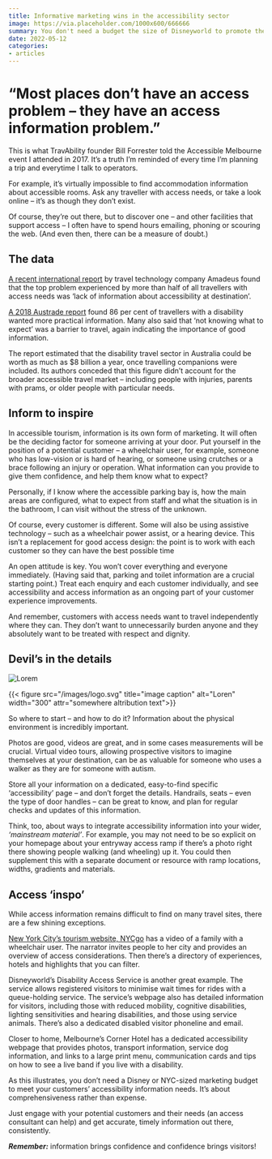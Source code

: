 ```yaml
---
title: Informative marketing wins in the accessibility sector
image: https://via.placeholder.com/1000x600/666666
summary: You don't need a budget the size of Disneyworld to promote the visitability of your business. But you do need to provide accurate information.
date: 2022-05-12
categories:
- articles
---
```


# “Most places don’t have an access problem – they have an access information problem.”

This is what TravAbility founder Bill Forrester told the Accessible Melbourne event I attended in 2017. It’s a truth I’m reminded of every time I’m planning a trip and everytime I talk to operators.

For example, it’s virtually impossible to find accommodation information about accessible rooms. Ask any traveller with access needs, or take a look online – it’s as though they don’t exist.

Of course, they’re out there, but to discover one – and other facilities that support access – I often have to spend hours emailing, phoning or scouring the web. (And even then, there can be a measure of doubt.)

## The data

[A recent international report](https://amadeus.com/documents/en/airlines/research-report/voyage-of-discovery.pdf) by travel technology company Amadeus found that the top problem experienced by more than half of all travellers with access needs was ‘lack of information about accessibility at destination’.

[A 2018 Austrade report](https://www.tra.gov.au/ArticleDocuments/258/Executive%20Summary_Accessible_tourism_Vic_Qld_FINAL_Jan%202018.pdf.aspx?Embed=Y) found 86 per cent of travellers with a disability wanted more practical information. Many also said that ‘not knowing what to expect’ was a barrier to travel, again indicating the importance of good information.  

The report estimated that the disability travel sector in Australia could be worth as much as $8 billion a year, once travelling companions were included. Its authors conceded that this figure didn’t account for the broader accessible travel market – including people with injuries, parents with prams, or older people with particular needs.

## Inform to inspire
In accessible tourism, information is its own form of marketing. It will often be the deciding factor for someone arriving at your door.
Put yourself in the position of a potential customer – a wheelchair user, for example, someone who has low-vision or is hard of hearing, or someone using crutches or a brace following an injury or operation. What information can you provide to give them confidence, and help them know what to expect?

Personally, if I know where the accessible parking bay is, how the main areas are configured, what to expect from staff and what the situation is in the bathroom, I can visit without the stress of the unknown.

Of course, every customer is different. Some will also be using assistive technology – such as a wheelchair power assist, or a hearing device. This isn’t a replacement for good access design: the point is to work with each customer so they can have the best possible time

An open attitude is key. You won’t cover everything and everyone immediately. (Having said that, parking and toilet information are a crucial starting point.)
Treat each enquiry and each customer individually, and see accessibility and access information as an ongoing part of your customer experience improvements.

And remember, customers with access needs want to travel independently where they can. They don’t want to unnecessarily burden anyone and they absolutely want to be treated with respect and dignity.

## Devil’s in the details

![Lorem](https://dummyimage.com/1200x600/ccc/ccc)

{{< figure src="/images/logo.svg" title="image caption" alt="Loren" width="300" attr="somewhere altribution text">}}

So where to start – and how to do it? Information about the physical environment is incredibly important.

Photos are good, videos are great, and in some cases measurements will be crucial. Virtual video tours, allowing prospective visitors to imagine themselves at your destination, can be as valuable for someone who uses a walker as they are for someone with autism.

Store all your information on a dedicated, easy-to-find specific ‘accessibility’ page – and don’t forget the details. Handrails, seats – even the type of door handles – can be great to know, and plan for regular checks and updates of this information.



Think, too, about ways to integrate accessibility information into your wider, *‘mainstream material’*. For example, you may not need to be so explicit on your homepage about your entryway access ramp if there’s a photo right there showing people walking (and wheeling) up it. You could then supplement this with a separate document or resource with ramp locations, widths, gradients and materials.

## Access ‘inspo’
While access information remains difficult to find on many travel sites, there are a few shining exceptions.

[New York City’s tourism website, NYCgo](https://www.nycgo.com/plan-your-trip/basic-information/accessibility/) has a video of a family with a wheelchair user. The narrator invites people to her city and provides an overview of access considerations. Then there’s a directory of experiences, hotels and highlights that you can filter.

Disneyworld’s Disability Access Service is another great example. The service allows registered visitors to minimise wait times for rides with a queue-holding service.
The service’s webpage also has detailed information for visitors, including those with reduced mobility, cognitive disabilities, lighting sensitivities and hearing disabilities, and those using service animals. There’s also a dedicated disabled visitor phoneline and email.

Closer to home, Melbourne’s Corner Hotel has a dedicated accessibility webpage that provides photos, transport information, service dog information, and links to a large print menu, communication cards and tips on how to see a live band if you live with a disability.

As this illustrates, you don’t need a Disney or NYC-sized marketing budget to meet your customers’ accessibility information needs. It’s about comprehensiveness rather than expense.

Just engage with your potential customers and their needs (an access consultant can help) and get accurate, timely information out there, consistently.

***Remember:*** information brings confidence and confidence brings visitors!
